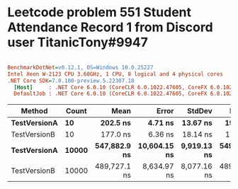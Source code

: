 # Leetcode problem 551 Student Attendance Record 1 from Discord user TitanicTony#9947

``` ini

BenchmarkDotNet=v0.12.1, OS=Windows 10.0.25227
Intel Xeon W-2123 CPU 3.60GHz, 1 CPU, 8 logical and 4 physical cores
.NET Core SDK=7.0.100-preview.5.22307.18
  [Host]     : .NET Core 6.0.10 (CoreCLR 6.0.1022.47605, CoreFX 6.0.1022.47605), X64 RyuJIT
  DefaultJob : .NET Core 6.0.10 (CoreCLR 6.0.1022.47605, CoreFX 6.0.1022.47605), X64 RyuJIT


```
|       Method | Count |         Mean |        Error |      StdDev |       Median |
|------------- |------ |-------------:|-------------:|------------:|-------------:|
| **TestVersionA** |    **10** |     **202.5 ns** |      **4.71 ns** |    **13.67 ns** |     **199.7 ns** |
| TestVersionB |    10 |     177.0 ns |      6.36 ns |    18.14 ns |     171.2 ns |
| **TestVersionA** | **10000** | **547,882.9 ns** | **10,604.15 ns** | **9,919.13 ns** | **549,219.4 ns** |
| TestVersionB | 10000 | 489,727.1 ns |  8,634.97 ns | 8,077.16 ns | 489,427.7 ns |
